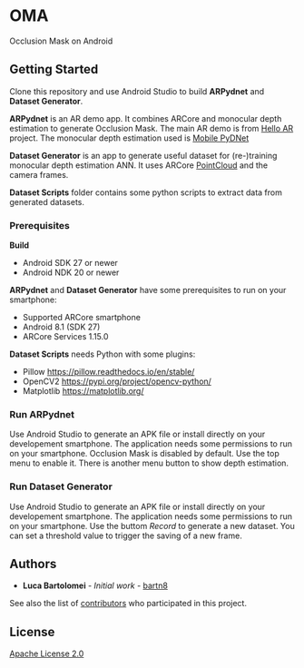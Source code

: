# OMA

Occlusion Mask on Android

## Getting Started

Clone this repository and use Android Studio to build **ARPydnet** and **Dataset Generator**.

**ARPydnet** is an AR demo app. It combines ARCore and monocular depth estimation to generate Occlusion Mask.
The main AR demo is from [Hello AR](https://github.com/google-ar/arcore-android-sdk/tree/master/samples/hello_ar_java) project.
The monocular depth estimation used is [Mobile PyDNet](https://github.com/FilippoAleotti/mobilePydnet/)

**Dataset Generator** is an app to generate useful dataset for (re-)training monocular depth estimation ANN.
It uses ARCore [PointCloud](https://developers.google.com/ar/reference/java/arcore/reference/com/google/ar/core/PointCloud) and the camera frames.

**Dataset Scripts** folder contains some python scripts to extract data from generated datasets.

### Prerequisites

**Build**

- Android SDK 27 or newer
- Android NDK 20 or newer

**ARPydnet** and **Dataset Generator** have some prerequisites to run on your smartphone:

- Supported ARCore smartphone
- Android 8.1 (SDK 27) 
- ARCore Services 1.15.0

**Dataset Scripts** needs Python with some plugins:

- Pillow https://pillow.readthedocs.io/en/stable/
- OpenCV2 https://pypi.org/project/opencv-python/
- Matplotlib https://matplotlib.org/

### Run ARPydnet

Use Android Studio to generate an APK file or install directly on your developement smartphone.
The application needs some permissions to run on your smartphone.
Occlusion Mask is disabled by default. Use the top menu to enable it.
There is another menu button to show depth estimation.

### Run Dataset Generator

Use Android Studio to generate an APK file or install directly on your developement smartphone.
The application needs some permissions to run on your smartphone.
Use the buttom *Record* to generate a new dataset.
You can set a threshold value to trigger the saving of a new frame.

## Authors

* **Luca Bartolomei** - *Initial work* - [bartn8](https://github.com/bartn8)

See also the list of [contributors](https://github.com/FilippoAleotti/OMA/graphs/contributors) who participated in this project.

## License

[Apache License 2.0](https://github.com/FilippoAleotti/OMA/blob/master/LICENSE)
